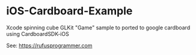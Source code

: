 # iOS-Cardboard-Example
Xcode spinning cube GLKit "Game" sample to ported to google cardboard using CardboardSDK-iOS

See: https://rufusprogrammer.com
